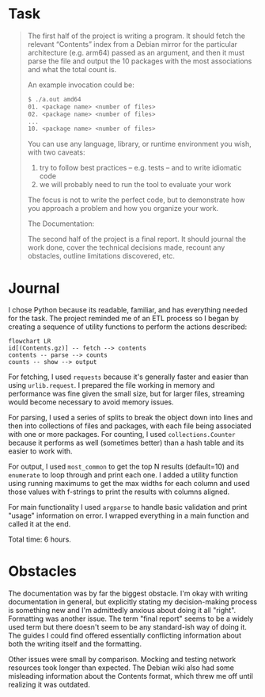 # Task

> The first half of the project is writing a program. It should fetch the
> relevant “Contents” index from a Debian mirror for the particular
> architecture (e.g. arm64) passed as an argument, and then it must parse the
> file and output the 10 packages with the most associations and what the total
> count is.
>
> An example invocation could be:
>
> ```sh
> $ ./a.out amd64
> 01. <package name> <number of files>
> 02. <package name> <number of files>
> ...
> 10. <package name> <number of files>
> ```
>
> You can use any language, library, or runtime environment you wish, with two caveats:
>
> 1. try to follow best practices – e.g. tests – and to write idiomatic code
> 2. we will probably need to run the tool to evaluate your work
>
> The focus is not to write the perfect code, but to demonstrate how you
> approach a problem and how you organize your work.
>
> The Documentation:
>
> The second half of the project is a final report. It should journal the work
> done, cover the technical decisions made, recount any obstacles, outline
> limitations discovered, etc.

# Journal

I chose Python because its readable, familiar, and has everything needed for
the task. The project reminded me of an ETL process so I began by creating a
sequence of utility functions to perform the actions described:

```mermaid
flowchart LR
id[(Contents.gz)] -- fetch --> contents
contents -- parse --> counts
counts -- show --> output
```

For fetching, I used `requests` because it's generally faster and easier than
using `urlib.request`. I prepared the file working in memory and performance
was fine given the small size, but for larger files, streaming would become
necessary to avoid memory issues.

For parsing, I used a series of splits to break the object down into lines and
then into collections of files and packages, with each file being associated
with one or more packages. For counting, I used `collections.Counter` because
it performs as well (sometimes better) than a hash table and its easier to work
with.

For output, I used `most_common` to get the top N results (default=10) and
`enumerate` to loop through and print each one. I added a utility function
using running maximums to get the max widths for each column and used those
values with f-strings to print the results with columns aligned.

For main functionality I used `argparse` to handle basic validation and print
"usage" information on error. I wrapped everything in a main function and
called it at the end.

Total time: 6 hours.

# Obstacles

The documentation was by far the biggest obstacle. I'm okay with writing
documentation in general, but explicitly stating my decision-making process is
something new and I'm admittedly anxious about doing it all "right". Formatting
was another issue. The term "final report" seems to be a widely used term but
there doesn't seem to be any standard-ish way of doing it. The guides I could
find offered essentially conflicting information about both the writing itself
and the formatting.

Other issues were small by comparison. Mocking and testing network resources
took longer than expected. The Debian wiki also had some misleading information
about the Contents format, which threw me off until realizing it was outdated.

